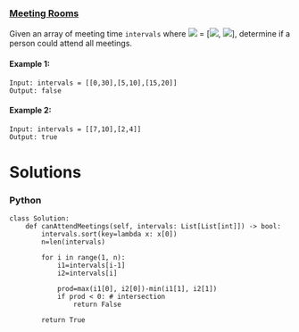 ### [Meeting Rooms](https://leetcode.com/problems/meeting-rooms/) <br>

Given an array of meeting time `intervals` where <img src="https://render.githubusercontent.com/render/math?math=intervals[i]"> = [<img src="https://render.githubusercontent.com/render/math?math=start_i">, <img src="https://render.githubusercontent.com/render/math?math=end_i">], determine if a person could attend all meetings.



#### Example 1:

```
Input: intervals = [[0,30],[5,10],[15,20]]
Output: false

```

#### Example 2:

```
Input: intervals = [[7,10],[2,4]]
Output: true

```

# Solutions

### Python
```
class Solution:
    def canAttendMeetings(self, intervals: List[List[int]]) -> bool:
        intervals.sort(key=lambda x: x[0])
        n=len(intervals)
        
        for i in range(1, n):
            i1=intervals[i-1]
            i2=intervals[i]
            
            prod=max(i1[0], i2[0])-min(i1[1], i2[1])
            if prod < 0: # intersection
                return False
                
        return True

```
